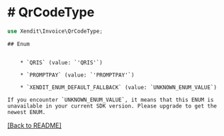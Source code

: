 # # QrCodeType


```php
use Xendit\Invoice\QrCodeType;
```

    ## Enum

    
        * `QRIS` (value: `'QRIS'`)
    
        * `PROMPTPAY` (value: `'PROMPTPAY'`)
    
        * `XENDIT_ENUM_DEFAULT_FALLBACK` (value: `UNKNOWN_ENUM_VALUE`)

    If you encounter `UNKNOWN_ENUM_VALUE`, it means that this ENUM is unavailable in your current SDK version. Please upgrade to get the newest ENUM.

[[Back to README]](../../README.md)
